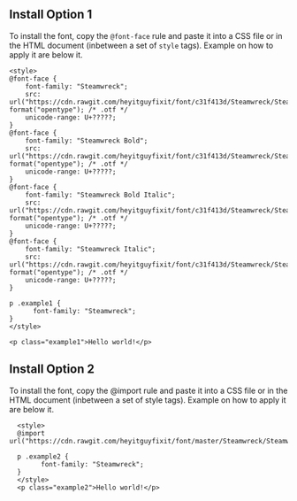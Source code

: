 Install Option 1
---------------------------------------------------------------------------------------------------------------------------------
To install the font, copy the `@font-face` rule and paste it into a CSS file or in the HTML document (inbetween a set of `style`
      tags). Example on how to apply it are below it.

    <style>
    @font-face {
    	font-family: "Steamwreck";
    	src: url("https://cdn.rawgit.com/heyitguyfixit/font/c31f413d/Steamwreck/Steamwreck%20Regular.otf") format("opentype"); /* .otf */
    	unicode-range: U+?????;
    }
    @font-face {
    	font-family: "Steamwreck Bold";
    	src: url("https://cdn.rawgit.com/heyitguyfixit/font/c31f413d/Steamwreck/Steamwreck%20Bold.otf") format("opentype"); /* .otf */
    	unicode-range: U+?????;
    }
    @font-face {
    	font-family: "Steamwreck Bold Italic";
    	src: url("https://cdn.rawgit.com/heyitguyfixit/font/c31f413d/Steamwreck/Steamwreck%20BoldItalic.otf") format("opentype"); /* .otf */
    	unicode-range: U+?????;
    }
    @font-face {
    	font-family: "Steamwreck Italic";
    	src: url("https://cdn.rawgit.com/heyitguyfixit/font/c31f413d/Steamwreck/Steamwreck%20Italic.otf") format("opentype"); /* .otf */
    	unicode-range: U+?????;
    }

    p .example1 { 
          font-family: "Steamwreck";
    }
    </style>

    <p class="example1">Hello world!</p>


Install Option 2
---------------------------------------------------------------------------------------------------------------------------------
To install the font, copy the @import rule and paste it into a CSS file or in the HTML document (inbetween a set of style
tags). Example on how to apply it are below it.

      <style>
      @import url("https://cdn.rawgit.com/heyitguyfixit/font/master/Steamwreck/Steamwreck.css");

      p .example2 { 
            font-family: "Steamwreck";
      }
      </style>
      <p class="example2">Hello world!</p>

